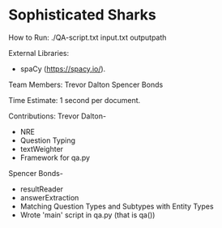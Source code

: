 # Sophisticated Sharks
How to Run:
./QA-script.txt input.txt outputpath

External Libraries:
* spaCy (https://spacy.io/).

Team Members:
Trevor Dalton
Spencer Bonds

Time Estimate:
1 second per document.

Contributions:
Trevor Dalton-
* NRE
* Question Typing
* textWeighter
* Framework for qa.py

Spencer Bonds-
* resultReader
* answerExtraction
* Matching Question Types and Subtypes with Entity Types
* Wrote 'main' script in qa.py (that is qa())
